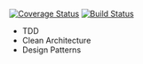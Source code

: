 [![Coverage Status](https://coveralls.io/repos/github/rmanguinho/clean-node-api/badge.svg)](https://coveralls.io/github/rmanguinho/clean-node-api)
[![Build Status](https://travis-ci.org/rmanguinho/clean-node-api.svg?branch=master)](https://travis-ci.org/rmanguinho/clean-node-api)

* TDD
* Clean Architecture
* Design Patterns
